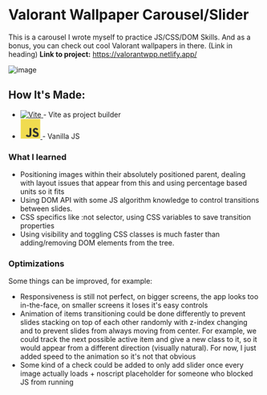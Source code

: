 # Valorant Wallpaper Carousel/Slider
This is a carousel I wrote myself to practice JS/CSS/DOM Skills. And as a bonus, you can check out cool Valorant wallpapers in there. (Link in heading)
**Link to project:** https://valorantwpp.netlify.app/

![image](https://user-images.githubusercontent.com/51524264/221661996-e14f8a54-1731-45d9-a1f6-bd6a3b7a77dd.png)

## How It's Made:

- <a href="https://vitejs.dev/" target="_blank" rel="noreferrer"> <img src="https://vitejs.dev/logo-with-shadow.png" alt="Vite" width="40" height="40"> </a> - Vite as project builder
- <a href="https://developer.mozilla.org/en-US/docs/Web/JavaScript" target="_blank" rel="noreferrer"> <img src="https://raw.githubusercontent.com/devicons/devicon/master/icons/javascript/javascript-original.svg" alt="javascript" width="40" height="40"/> </a> - Vanilla JS  

### What I learned

- Positioning images within their absolutely positioned parent, dealing with layout issues that appear from this and using percentage based units so it fits
- Using DOM API with some JS algorithm knowledge to control transitions between slides.
- CSS specifics like :not selector, using CSS variables to save transition properties 
- Using visibility and toggling CSS classes is much faster than adding/removing DOM elements from the tree.

### Optimizations

Some things can be improved, for example:
- Responsiveness is still not perfect, on bigger screens, the app looks too in-the-face, on smaller screens it loses it's easy controls
- Animation of items transitioning could be done differently to prevent slides stacking on top of each other randomly with z-index changing and to prevent slides from always moving from center.
For example, we could track the next possible active item and give a new class to it, so it would appear from a different direction (visually natural). For now, I just added speed to the animation so it's not that obvious
- Some kind of a check could be added to only add slider once every image actually loads + noscript placeholder for someone who blocked JS from running

